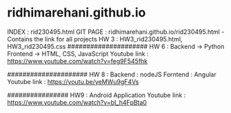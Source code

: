 # ridhimarehani.github.io
INDEX : rid230495.html 
GIT PAGE : ridhimarehani.github.io/rid230495.html - Contains the link for all projects
HW 3 : HW3_rid230495.html, HW3_rid230495.css
#####################
HW 6 : 
Backend -> Python
Frontend -> HTML, CSS, JavaScript
Youtube link : https://www.youtube.com/watch?v=feg9F545fhk

#####################
HW 8 :
Backend : nodeJS
Forntend : Angular
Youtube link : https://youtu.be/yeMWu9gF4Vs

################
HW9 :
Android Application
Youtube link : https://www.youtube.com/watch?v=bI_h4FpBta0

